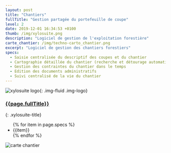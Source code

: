 ```yaml
---
layout: post
title: "Chantiers"
fullTitle: "Gestion partagée du portefeuille de coupe"
level: 2
date: 2019-12-01 16:34:53 +0100
thumb: /img/xylosuite.png
description: "Logiciel de gestion de l'exploitation forestière"
carte_chantier: /img/techno-carto_chantier.png
excerpt: "Logiciel de gestion des chantiers forestiers"
specs:
  - Saisie centralisée du descriptif des coupes et du chantier
  - Cartographie détaillée du chantier (recherche et détourage automatique des parcelles cadastrales)
  - Gestion des contraintes du chantier dans le temps
  - Edition des documents administratifs
  - Suivi centralisé de la vie du chantier
---
```


![xylosuite logo]({{page.thumb}}){: .img-fluid .img-logo}

### <a href='./intro#applis' class="text-dark"><i class="fas fa-chevron-left mr-2"></i>{{page.fullTitle}}</a>
{: .xylosuite-title}

<div class="container p-0 mt-4">
  <div class="row">
    <div class="col col-7">  
      <ul class="list-group">
      {% for item in page.specs %}
        <li class="list-group-item">{{item}}</li>
      {% endfor %}
      </ul> 
    </div>
    <div class="col col-5 mb-2">
      <img src="{{page.carte_chantier}}" alt="carte chantier" class="img-fluid">
    </div>
  </div>  
</div>

